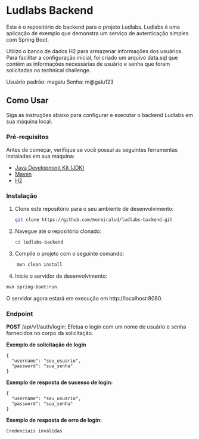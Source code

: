 
# Ludlabs Backend

Este é o repositório do backend para o projeto Ludlabs. Ludlabs é uma aplicação de exemplo que demonstra um serviço de autenticação simples com Spring Boot.

Utilizo o banco de dados H2 para armazenar informações dos usuários. Para facilitar a configuração inicial, foi criado um arquivo data.sql que contém as informações necessárias de usuário e senha que foram solicitadas no technical challenge.

Usuário padrão: magalu
Senha: m@galu123

## Como Usar

Siga as instruções abaixo para configurar e executar o backend Ludlabs em sua máquina local.

### Pré-requisitos

Antes de começar, verifique se você possui as seguintes ferramentas instaladas em sua máquina:

- [Java Development Kit (JDK)](https://www.oracle.com/java/technologies/javase-downloads.html)
- [Maven](https://maven.apache.org/download.cgi)
- [H2](https://www.h2database.com/html/main.html)

### Instalação

1. Clone este repositório para o seu ambiente de desenvolvimento:

   ```bash
   git clone https://github.com/moreiralud/ludlabs-backend.git

2. Navegue até o repositório clonado: 

     ``` bash 
     cd ludlabs-backend

3.	Compile o projeto com o seguinte comando:
```bash
    mvn clean install
```
4.	Inicie o servidor de desenvolvimento:
  ```bash
  mvn spring-boot:run
 ```

O servidor agora estará em execução em http://localhost:8080.

### Endpoint

**POST** /api/v1/auth/login: Efetua o login com um nome de usuário e senha fornecidos no corpo da solicitação.

**Exemplo de solicitação de login**

```
{
  "username": "seu_usuario",
  "password": "sua_senha"
}
```

**Exemplo de resposta de sucesso de login:**

```
{
  "username": "seu_usuario",
  "password": "sua_senha"
}
```

**Exemplo de resposta de erro de login:**
	
	Credenciais inválidas
	



   


  
